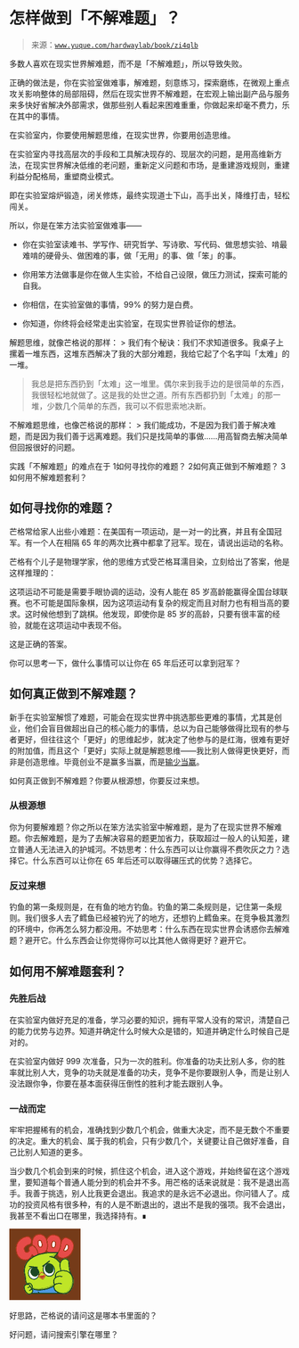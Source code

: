 # 怎样做到「不解难题」？

> 来源：[`www.yuque.com/hardwaylab/book/zi4qlb`](https://www.yuque.com/hardwaylab/book/zi4qlb)



多数人喜欢在现实世界解难题，而不是「不解难题」，所以导致失败。 

正确的做法是，你在实验室做难事，解难题，刻意练习，探索磨练，在微观上重点攻关影响整体的局部阻碍，然后在现实世界不解难题，在宏观上输出副产品与服务来多快好省解决外部需求，做那些别人看起来困难重重，你做起来却毫不费力，乐在其中的事情。 

在实验室内，你要使用解题思维，在现实世界，你要用创造思维。 

在实验室内寻找高层次的手段和工具解决现存的、现层次的问题，是用高维新方法，在现实世界解决低维的老问题，重新定义问题和市场，是重建游戏规则，重建利益分配格局，重塑商业模式。 

即在实验室熔炉锻造，闭关修炼，最终实现道士下山，高手出关，降维打击，轻松闯关。 

所以，你是在笨方法实验室做难事—— 

+   你在实验室读难书、学写作、研究哲学、写诗歌、写代码、做思想实验、啃最难啃的硬骨头、做困难的事，做「无用」的事、做「笨」的事。 

+   你用笨方法做事是你在做人生实验，不给自己设限，做压力测试，探索可能的自我。 

+   你相信，在实验室做的事情，99% 的努力是白费。 

+   你知道，你终将会经常走出实验室，在现实世界验证你的想法。 

解题思维，就像芒格说的那样： > 我们有个秘诀：我们不求知道很多。我桌子上摞着一堆东西，这堆东西解决了我的大部分难题，我给它起了个名字叫「太难」的一堆。 
> 
> 我总是把东西扔到「太难」这一堆里。偶尔来到我手边的是很简单的东西，我很轻松地就做了。这是我的处世之道。所有东西都扔到「太难」的那一堆，少数几个简单的东西，我可以不假思索地决断。 

不解难题思维，也像芒格说的那样： > 我们能成功，不是因为我们善于解决难题，而是因为我们善于远离难题。我们只是找简单的事做……用高智商去解决简单但回报很好的问题。 

实践「不解难题」的难点在于 <ne-oli><ne-oli-i>1</ne-oli-i><ne-oli-c class="ne-oli-content" id="9ee50cea8ea0734bb865ee589b2cb325" data-lake-id="9ee50cea8ea0734bb865ee589b2cb325">如何寻找你的难题？</ne-oli-c></ne-oli> <ne-oli><ne-oli-i>2</ne-oli-i><ne-oli-c class="ne-oli-content" id="e5fedf2f8326bb7a42b261e10971ffaf" data-lake-id="e5fedf2f8326bb7a42b261e10971ffaf">如何真正做到不解难题？</ne-oli-c></ne-oli> <ne-oli><ne-oli-i>3</ne-oli-i><ne-oli-c class="ne-oli-content" id="2f3dc5572a6775e54957dc381d534a71" data-lake-id="2f3dc5572a6775e54957dc381d534a71">如何用不解难题套利？</ne-oli-c></ne-oli> 

## 如何寻找你的难题？

 

芒格常给家人出些小难题：在美国有一项运动，是一对一的比赛，并且有全国冠军。有一个人在相隔 65 年的两次比赛中都拿了冠军。现在，请说出运动的名称。 

芒格有个儿子是物理学家，他的思维方式受芒格耳濡目染，立刻给出了答案，他是这样推理的： 

这项运动不可能是需要手眼协调的运动，没有人能在 85 岁高龄能赢得全国台球联赛。也不可能是国际象棋，因为这项运动有复杂的规定而且对耐力也有相当高的要求。这时候他想到了跳棋。他发现，即使你是 85 岁的高龄，只要有很丰富的经验，就能在这项运动中表现不俗。 

这是正确的答案。 

你可以思考一下，做什么事情可以让你在 65 年后还可以拿到冠军？ 

## 如何真正做到不解难题？

 

新手在实验室解惯了难题，可能会在现实世界中挑选那些更难的事情，尤其是创业，他们会盲目做超出自己的核心能力的事情，总以为自己能够做得比现有的参与者更好，但往往这个「更好」的思维起步，就决定了他参与的是红海，很难有更好的附加值，而且这个「更好」实际上就是解题思维——我比别人做得更快更好，而非是创造思维。毕竟创业不是赢多当赢，而是[输少当赢](https://www.cnfeat.com/blog/2018/08/14/PaulGraham/)。 

如何真正做到不解难题？你要从根源想，你要反过来想。 

### 从根源想

 

你为何要解难题？你之所以在笨方法实验室中解难题，是为了在现实世界不解难题。你去解难题，是为了去解决容易的题更加省力，获取超过一般人的认知差，建立普通人无法进入的护城河。不妨思考：什么东西可以让你赢得不费吹灰之力？选择它。什么东西可以让你在 65 年后还可以取得碾压式的优势？选择它。 

### 反过来想

 

钓鱼的第一条规则是，在有鱼的地方钓鱼。钓鱼的第二条规则是，记住第一条规则。我们很多人去了鳕鱼已经被钓光了的地方，还想钓上鳕鱼来。在竞争极其激烈的环境中，你再怎么努力都没用。不妨思考：什么东西在现实世界会诱惑你去解难题？避开它。什么东西会让你觉得你可以比其他人做得更好？避开它。 

## 如何用不解难题套利？

 

### 先胜后战

 

在实验室内做好充足的准备，学习必要的知识，拥有平常人没有的常识，清楚自己的能力优势与边界。知道并确定什么时候大众是错的，知道并确定什么时候自己是对的。 

在实验室内做好 999 次准备，只为一次的胜利。你准备的功夫比别人多，你的胜率就比别人大，竞争的功夫就是准备的功夫，竞争不是你要跟别人争，而是让别人没法跟你争，你要在基本面获得压倒性的胜利才能去跟别人争。 

### 一战而定

 

牢牢把握稀有的机会，准确找到少数几个机会，做重大决定，而不是无数个不重要的决定。重大的机会、属于我的机会，只有少数几个，关键要让自己做好准备，自己比别人知道的更多。 

当少数几个机会到来的时候，抓住这个机会，进入这个游戏，并始终留在这个游戏里，要知道每个普通人能分到的机会并不多。用芒格的话来说就是：我不是退出高手。我善于挑选，别人比我更会退出。我追求的是永远不必退出。你问错人了。成功的投资风格有很多种，有的人是不断退出的，退出不是我的强项。我不会退出，我甚至不看出口在哪里，我选择持有。∎ 

![](img/6ec2ab79dea83c6535dade47f0d8e25b.png) 

好思路，芒格说的请问这是哪本书里面的？ 

好问题，请问搜索引擎在哪里？